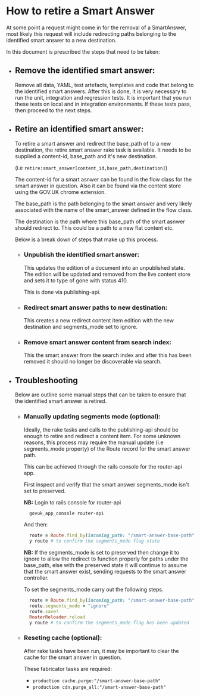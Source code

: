 # How to retire a Smart Answer

At some point a request might come in for the removal of a SmartAnswer, most likely this request will include redirecting paths belonging to the identified smart answer to a new destination.

In this document is prescribed the steps that need to be taken:

- ## Remove the identified smart answer:

  Remove all data, YAML, test artefacts, templates and code that belong
  to the identified smart answers. After this is done, it is very
  necessary to run the unit, integration and regression tests. It is
  important that you run these tests on local and in integration
  environments. If these tests pass, then proceed to the next steps.

- ## Retire an identified smart answer:

  To retire a smart answer and redirect the base_path of to a new destination,
  the retire smart answer rake task is available. It needs to be supplied a
  content-id, base_path and it's new destination.

  (i.e `retire:smart_answer[content_id,base_path,destination]`)

  The content-id for a smart asnwer can be found in the flow class for the smart
  answer in question. Also it can be found via the content store using the
  GOV.UK chrome extension.

  The base_path is the path belonging to the smart answer and very likely
  associated with the name of the smart_answer defined in the flow class.

  The destination is the path where this base_path of the smart asnwer should redirect to. This could be a path to a new flat content etc.

  Below is a break down of steps that make up this process.

  - ### Unpublish the identified smart answer:

    This updates the edition of a document into an unpublished state. The
    edition will be updated and removed from the live content store and
    sets it to type of gone with status 410.

    This is done via publishing-api.

  - ### Redirect smart answer paths to new destination:

    This creates a new redirect content item edition with the new destination
    and segments_mode set to ignore.

  - ### Remove smart answer content from search index:

    This the smart answer from the search index and after this has been removed
    it should no longer be discoverable via search.

- ## Troubleshooting

  Below are outline some manual steps that can be taken to ensure that the
  identified smart answer is retired.

  - ### Manually updating segments mode (optional):

    Ideally, the rake tasks and calls to the publishing-api should be enough to
    retire and redirect a content item. For some unknown reasons, this process
    may require the manual update (i.e segments_mode property) of the Route
    record for the smart answer path.

    This can be achieved through the rails console for the router-api app.

    First inspect and verify that the smart answer segments_mode isn't set to
    preserved.

    **NB:**
    Login to rails console for router-api

    ```bash
      govuk_app_console router-api
    ```
    And then:

    ```ruby
      route = Route.find_by(incoming_path: "/smart-answer-base-path")
      y route # to confirm the segments_mode flag state
    ```

    **NB:** If the segments_mode is set to preserved then change it to ignore to allow the redirect to function properly for paths under the base_path, else with the preserved state it will continue to assume that the smart answer exist,
    sending requests to the smart answer controller.

    To set the segments_mode carry out the following steps.

    ```ruby
      route = Route.find_by(incoming_path: "/smart-answer-base-path")
      route.segments_mode = "ignore"
      route.save!
      RouterReloader.reload
      y route # to confirm the segments_mode flag has been updated
    ```

  - ### Reseting cache (optional):

    After rake tasks have been run, it may be important to clear the cache for the smart answer in question.

    These fabricator tasks are required:
    - `production cache.purge:"/smart-answer-base-path"`
    - `production cdn.purge_all:"/smart-answer-base-path"`
